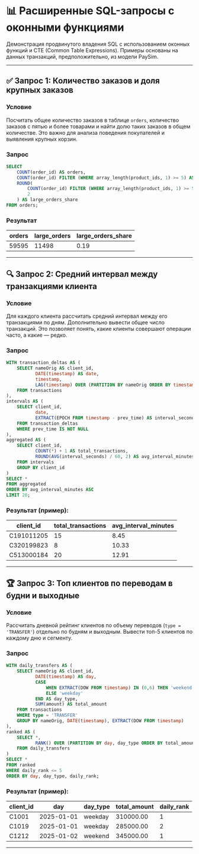 # 📊 Расширенные SQL-запросы с оконными функциями

Демонстрация продвинутого владения SQL с использованием оконных функций и CTE (Common Table Expressions). Примеры основаны на данных транзакций, предположительно, из модели PaySim.

---

## ✅ Запрос 1: Количество заказов и доля крупных заказов

### **Условие**  
Посчитать общее количество заказов в таблице `orders`, количество заказов с пятью и более товарами и найти долю таких заказов в общем количестве. Это важно для анализа поведения покупателей и выявления крупных корзин.

### **Запрос**
```sql
SELECT 
    COUNT(order_id) AS orders,
    COUNT(order_id) FILTER (WHERE array_length(product_ids, 1) >= 5) AS large_orders,
    ROUND(
        COUNT(order_id) FILTER (WHERE array_length(product_ids, 1) >= 5)::DECIMAL / COUNT(order_id), 
        2
    ) AS large_orders_share
FROM orders;
```

### **Результат**
| orders | large_orders | large_orders_share |
|--------|--------------|--------------------|
| 59595  | 11498        | 0.19               |

---

## 🔍 Запрос 2: Средний интервал между транзакциями клиента

### **Условие**  
Для каждого клиента рассчитать средний интервал между его транзакциями по дням. Дополнительно вывести общее число транзакций. Это позволяет понять, какие клиенты совершают операции часто, а какие — редко.

### **Запрос**
```sql
WITH transaction_deltas AS (
    SELECT nameOrig AS client_id,
           DATE(timestamp) AS date,
           timestamp,
           LAG(timestamp) OVER (PARTITION BY nameOrig ORDER BY timestamp) AS prev_time
    FROM transactions
),
intervals AS (
    SELECT client_id,
           date,
           EXTRACT(EPOCH FROM timestamp - prev_time) AS interval_seconds
    FROM transaction_deltas
    WHERE prev_time IS NOT NULL
),
aggregated AS (
    SELECT client_id,
           COUNT(*) + 1 AS total_transactions,
           ROUND(AVG(interval_seconds) / 60, 2) AS avg_interval_minutes
    FROM intervals
    GROUP BY client_id
)
SELECT *
FROM aggregated
ORDER BY avg_interval_minutes ASC
LIMIT 20;
```

### **Результат** (пример):

| client_id   | total_transactions | avg_interval_minutes |
|-------------|--------------------|-----------------------|
| C191011205  | 15                 | 8.45                  |
| C320199823  | 8                  | 10.33                 |
| C513000184  | 20                 | 12.91                 |

---

## 🏆 Запрос 3: Топ клиентов по переводам в будни и выходные

### **Условие**  
Рассчитать дневной рейтинг клиентов по объему переводов (`type = 'TRANSFER'`) отдельно по будням и выходным. Вывести топ-5 клиентов по каждому дню и сегменту.

### **Запрос**
```sql
WITH daily_transfers AS (
    SELECT nameOrig AS client_id,
           DATE(timestamp) AS day,
           CASE 
               WHEN EXTRACT(DOW FROM timestamp) IN (0,6) THEN 'weekend' 
               ELSE 'weekday' 
           END AS day_type,
           SUM(amount) AS total_amount
    FROM transactions
    WHERE type = 'TRANSFER'
    GROUP BY nameOrig, DATE(timestamp), EXTRACT(DOW FROM timestamp)
),
ranked AS (
    SELECT *,
           RANK() OVER (PARTITION BY day, day_type ORDER BY total_amount DESC) AS daily_rank
    FROM daily_transfers
)
SELECT *
FROM ranked
WHERE daily_rank <= 5
ORDER BY day, day_type, daily_rank;
```

### **Результат** (пример):

| client_id   | day        | day_type | total_amount | daily_rank |
|-------------|------------|----------|--------------|-------------|
| C1001       | 2025-01-01 | weekday  | 310000.00    | 1           |
| C1019       | 2025-01-01 | weekday  | 285000.00    | 2           |
| C1212       | 2025-01-02 | weekend  | 345000.00    | 1           |

---
